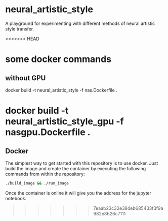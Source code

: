# neural_artistic_style
A playground for experimenting with different methods of neural artistic style transfer.

<<<<<<< HEAD
# some docker commands
## without GPU

docker build -t neural_artistic_style -f nas.Dockerfile .

docker build -t neural_artistic_style_gpu -f nasgpu.Dockerfile .
=======
## Docker
The simplest way to get started with this repository is to use docker. Just build the image and create the container by executing the following commands from within the repository:

```bash
./build_image && ./run_image
```

Once the container is online it will give you the address for the jupyter notebook.
>>>>>>> 7eaab23c32e38deb685433f3f9a982e8626c7111
